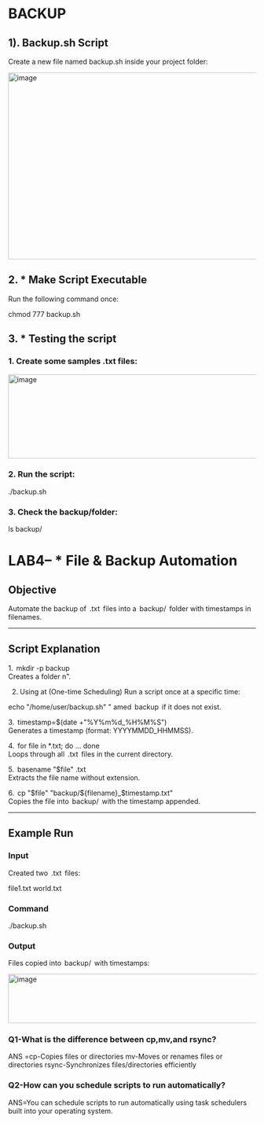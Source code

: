 #  BACKUP

## 1). Backup.sh Script
Create a new file named backup.sh inside your project folder:

<img width="654" height="380" alt="image" src="https://github.com/user-attachments/assets/cfd090e0-d418-435c-a9d6-1fa2a91d894b" />

## 2. * Make Script Executable
Run the following command once:

chmod 777 backup.sh

## 3. * Testing the script
### 1. Create some samples .txt files:

<img width="560" height="171" alt="image" src="https://github.com/user-attachments/assets/9a5a6cfb-eaca-44c2-9efb-ebe08480a209" />

### 2. Run the script:
./backup.sh

### 3. Check the backup/folder:

ls backup/


#  LAB4– * File & Backup Automation

## Objective
Automate the backup of ⁠ .txt ⁠ files into a ⁠ backup/ ⁠ folder with timestamps in filenames.

---

##  Script Explanation

1.⁠ ⁠⁠ mkdir -p backup ⁠  
   Creates a folder n".

2. Using at (One-time Scheduling)
Run a script once at a specific time:

echo "/home/user/backup.sh" "
amed ⁠ backup ⁠ if it does not exist.

3.⁠ ⁠⁠ timestamp=$(date +"%Y%m%d_%H%M%S") ⁠  
   Generates a timestamp (format: YYYYMMDD_HHMMSS).

4.⁠ ⁠⁠ for file in *.txt; do ... done ⁠  
   Loops through all ⁠ .txt ⁠ files in the current directory.

5.⁠ ⁠⁠ basename "$file" .txt ⁠  
   Extracts the file name without extension.

6.⁠ ⁠⁠ cp "$file" "backup/${filename}_$timestamp.txt" ⁠  
   Copies the file into ⁠ backup/ ⁠ with the timestamp appended.

---

##  Example Run

### Input
Created two ⁠ .txt ⁠ files:

file1.txt
world.txt


### Command
./backup.sh


### Output
Files copied into ⁠ backup/ ⁠ with timestamps:


<img width="1011" height="100" alt="image" src="https://github.com/user-attachments/assets/3b386641-8685-4f71-a712-d9b58ede15c0" />


###  Q1-What is the difference between cp,mv,and rsync?

ANS  =cp-Copies files or directories
     mv-Moves or renames files or directories
     rsync-Synchronizes files/directories efficiently


###  Q2-How can you schedule scripts to run automatically?

 ANS=You can schedule scripts to run automatically using task schedulers built into your operating system.
